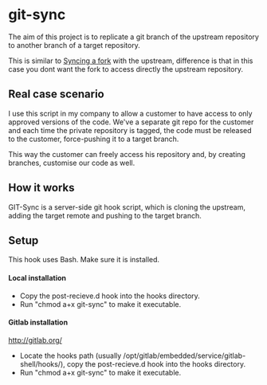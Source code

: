 # git-sync
The aim of this project is to replicate a git branch of the upstream repository to another branch of a target repository.

This is similar to [Syncing a fork](https://help.github.com/articles/syncing-a-fork/) with the upstream, difference is that in this case you dont want the fork to access directly the upstream repository.

## Real case scenario
I use this script in my company to allow a customer to have access to only approved versions of the code.
We've a separate git repo for the customer and each time the private repository is tagged, the code must be released to the customer, force-pushing it to a target branch.

This way the customer can freely access his repository and, by creating branches, customise our code as well.

## How it works
GIT-Sync is a server-side git hook script, which is cloning the upstream, adding the target remote and pushing to the target branch.

## Setup

This hook uses Bash. Make sure it is installed.

#### Local installation 

* Copy the post-recieve.d hook into the hooks directory.
* Run "chmod a+x git-sync" to make it executable.

#### Gitlab installation
http://gitlab.org/

* Locate the hooks path (usually /opt/gitlab/embedded/service/gitlab-shell/hooks/), copy the post-recieve.d hook into the hooks directory.
* Run "chmod a+x git-sync" to make it executable.


